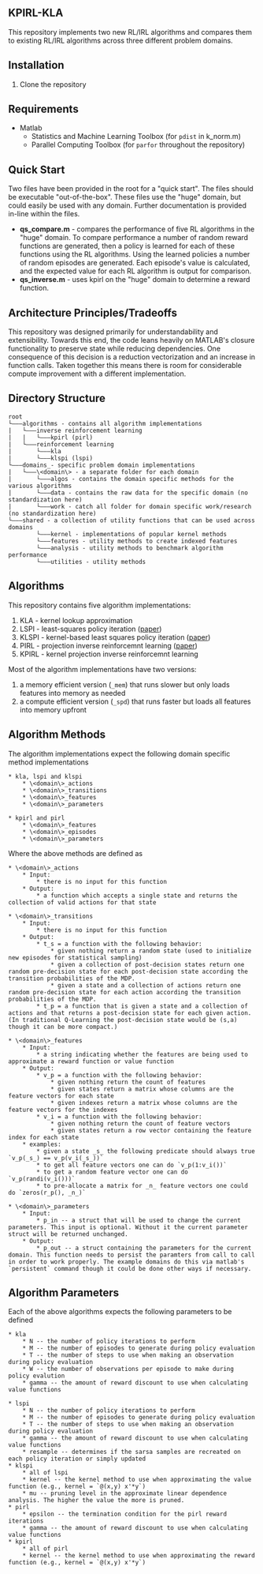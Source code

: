 ## KPIRL-KLA

This repository implements two new RL/IRL algorithms and compares them to existing RL/IRL algorithms across three different problem domains.

## Installation

1. Clone the repository

## Requirements

* Matlab
	* Statistics and Machine Learning Toolbox (for `pdist` in k_norm.m)
	* Parallel Computing Toolbox (for `parfor` throughout the repository)

## Quick Start

Two files have been provided in the root for a "quick start". The files should be executable "out-of-the-box". These files use the "huge" domain, but could easily be used with any domain. Further documentation is provided in-line within the files.

* **qs_compare.m** - compares the performance of five RL algorithms in the "huge" domain. To compare performance a number of random reward functions are generated, then a policy is learned for each of these functions using the RL algorithms. Using the learned policies a number of random episodes are generated. Each episode's value is calculated, and the expected value for each RL algorithm is output for comparison.
* **qs_inverse.m** - uses kpirl on the "huge" domain to determine a reward function.

## Architecture Principles/Tradeoffs

This repository was designed primarily for understandability and extensibility. Towards this end, the code leans heavily on MATLAB's closure functionality to preserve state while reducing dependencies. One consequence of this decision is a reduction vectorization and an increase in function calls. Taken together this means there is room for considerable compute improvement with a different implementation.

## Directory Structure

```
root
└–––algorithms - contains all algorithm implementations
|   └–––inverse reinforcement learning
|   |   └–––kpirl (pirl)
|   └–––reinforcement learning
|       └–––kla
|       └–––klspi (lspi)
└–––domains_- specific problem domain implementations
|   └–––\<domain\> - a separate folder for each domain
|       └–––algos - contains the domain specific methods for the various algorithms
|       └–––data - contains the raw data for the specific domain (no standardization here)
|       └–––work - catch all folder for domain specific work/research (no standardization here)
└–––shared - a collection of utility functions that can be used across domains
        └–––kernel - implementations of popular kernel methods
        └–––features - utility methods to create indexed features
        └–––analysis - utility methods to benchmark algorithm performance
        └–––utilities - utility methods
```

## Algorithms

This repository contains five algorithm implementations:

1. KLA - kernel lookup approximation
2. LSPI - least-squares policy iteration ([paper](http://www.jmlr.org/papers/v4/lagoudakis03a.html))
3. KLSPI - kernel-based least squares policy iteration ([paper](http://www.jmlr.org/papers/v4/lagoudakis03a.html))
4. PIRL - projection inverse reinforcemnt learning ([paper](https://dl.acm.org/citation.cfm?id=1015430))
5. KPIRL - kernel projection inverse reinforcemnt learning
	
Most of the algorithm implementations have two versions: 

1. a memory efficient version (`_mem`) that runs slower but only loads features into memory as needed
2. a compute efficient version (`_spd`) that runs faster but loads all features into memory upfront
	
## Algorithm Methods

The algorithm implementations expect the following domain specific method implementations

	* kla, lspi and klspi
		* \<domain\>_actions
		* \<domain\>_transitions
		* \<domain\>_features
		* \<domain\>_parameters
			
	* kpirl and pirl
		* \<domain\>_features
		* \<domain\>_episodes
		* \<domain\>_parameters
	
Where the above methods are defined as

	* \<domain\>_actions
		* Input:
			* there is no input for this function
		* Output:
			* a function which accepts a single state and returns the collection of valid actions for that state

	* \<domain\>_transitions
		* Input:
			* there is no input for this function
		* Output:
			* t_s = a function with the following behavior:
				* given nothing return a random state (used to initialize new episodes for statistical sampling)
				* given a collection of post-decision states return one random pre-decision state for each post-decision state according the transition probabilities of the MDP.
				* given a state and a collection of actions return one random pre-decision state for each action according the transition probabilities of the MDP.
			* t_p = a function that is given a state and a collection of actions and that returns a post-decision state for each given action. (In traditional Q-Learning the post-decision state would be (s,a) though it can be more compact.)

	* \<domain\>_features
		* Input:
			* a string indicating whether the features are being used to approximate a reward function or value function
		* Output:
			* v_p = a function with the following behavior:
				* given nothing return the count of features
				* given states return a matrix whose columns are the feature vectors for each state
				* given indexes return a matrix whose columns are the feature vectors for the indexes
			* v_i = a function with the following behavior:
				* given nothing return the count of feature vectors
				* given states return a row vector containing the feature index for each state
		* examples:
			* given a state _s_ the following predicate should always true `v_p(_s_) == v_p(v_i(_s_))`
			* to get all feature vectors one can do `v_p(1:v_i())`
			* to get a random feature vector one can do `v_p(randi(v_i()))`
			* to pre-allocate a matrix for _n_ feature vectors one could do `zeros(r_p(), _n_)`

	* \<domain\>_parameters
		* Input:
			* p_in -- a struct that will be used to change the current parameters. This input is optional. Without it the current parameter struct will be returned unchanged.
		* Output:
			* p_out -- a struct containing the parameters for the current domain. This function needs to persist the paramters from call to call in order to work properly. The example domains do this via matlab's `persistent` command though it could be done other ways if necessary.

## Algorithm Parameters

Each of the above algorithms expects the following parameters to be defined

	* kla
		* N -- the number of policy iterations to perform
		* M -- the number of episodes to generate during policy evaluation
		* T -- the number of steps to use when making an observation during policy evaluation
		* W -- the number of observations per episode to make during policy evalution
		* gamma -- the amount of reward discount to use when calculating value functions

	* lspi
		* N -- the number of policy iterations to perform
		* M -- the number of episodes to generate during policy evaluation
		* T -- the number of steps to use when making an observation during policy evaluation
		* gamma -- the amount of reward discount to use when calculating value functions
		* resample -- determines if the sarsa samples are recreated on each policy iteration or simply updated
	* klspi
		* all of lspi
		* kernel -- the kernel method to use when approximating the value function (e.g., kernel = `@(x,y) x'*y`)
		* mu -- pruning level in the approximate linear dependence analysis. The higher the value the more is pruned.
	* pirl
		* epsilon -- the termination condition for the pirl reward iterations
		* gamma -- the amount of reward discount to use when calculating value functions
	* kpirl
		* all of pirl
		* kernel -- the kernel method to use when approximating the reward function (e.g., kernel = `@(x,y) x'*y`)
	